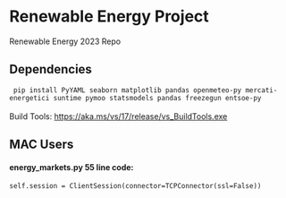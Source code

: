 # Renewable Energy Project
Renewable Energy 2023 Repo 

## Dependencies
``` pip install PyYAML seaborn matplotlib pandas openmeteo-py mercati-energetici suntime pymoo statsmodels pandas freezegun entsoe-py```\
\
Build Tools: https://aka.ms/vs/17/release/vs_BuildTools.exe

## MAC Users

#### energy_markets.py 55 line code:
```self.session = ClientSession(connector=TCPConnector(ssl=False))```
